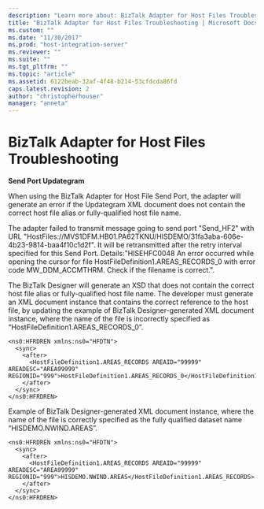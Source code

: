 ```yaml
---
description: "Learn more about: BizTalk Adapter for Host Files Troubleshooting"
title: "BizTalk Adapter for Host Files Troubleshooting | Microsoft Docs"
ms.custom: ""
ms.date: "11/30/2017"
ms.prod: "host-integration-server"
ms.reviewer: ""
ms.suite: ""
ms.tgt_pltfrm: ""
ms.topic: "article"
ms.assetid: 6122beab-32af-4f48-b214-53cfdcda86fd
caps.latest.revision: 2
author: "christopherhouser"
manager: "anneta"
---
```

# BizTalk Adapter for Host Files Troubleshooting
**Send Port Updategram**  
  
 When using the BizTalk Adapter for Host File Send Port, the adapter will generate an error if the Updategram XML document does not contain the correct host file alias or fully-qualified host file name.  
  
 The adapter failed to transmit message going to send port "Send_HF2" with URL "HostFiles://MVS1DFM.HB01.PA62TKNU/HISDEMO/31fa3aba-606e-4b23-9814-baa4f10c1d2f". It will be retransmitted after the retry interval specified for this Send Port. Details:"HISEHFC0048 An error occurred while opening the cursor for file HostFileDefinition1.AREAS_RECORDS_0 with error code MW_DDM_ACCMTHRM. Check if the filename is correct.".  
  
 The BizTalk Designer will generate an XSD that does not contain the correct host file alias or fully-qualified host file name. The developer must generate an XML document instance that contains the correct reference to the host file, by updating the example of BizTalk Designer-generated XML document instance, where the name of the file is incorrectly specified as “HostFileDefinition1.AREAS_RECORDS_0”.  
  
```  
<ns0:HFRDREN xmlns:ns0="HFDTN">  
  <sync>  
    <after>  
      <HostFileDefinition1.AREAS_RECORDS AREAID="99999" AREADESC="AREA99999" REGIONID="999">HostFileDefinition1.AREAS_RECORDS_0</HostFileDefinition1.AREAS_RECORDS>  
    </after>  
  </sync>  
</ns0:HFRDREN>  
```  
  
 Example of BizTalk Designer-generated XML document instance, where the name of the file is correctly specified as the fully qualified dataset name “HISDEMO.NWIND.AREAS”.  
  
```  
<ns0:HFRDREN xmlns:ns0="HFDTN">  
  <sync>  
    <after>  
      <HostFileDefinition1.AREAS_RECORDS AREAID="99999" AREADESC="AREA99999" REGIONID="999">HISDEMO.NWIND.AREAS</HostFileDefinition1.AREAS_RECORDS>  
    </after>  
  </sync>  
</ns0:HFRDREN>  
  
```
